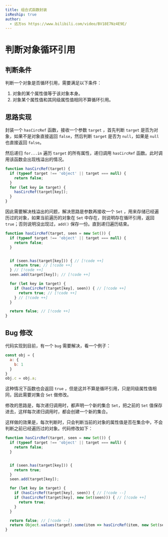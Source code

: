 ```yaml
---
title: 组合式函数封装
isReship: true
author:
  - 远方os https://www.bilibili.com/video/BV18E7Nz4E9E/
---
```


# 判断对象循环引用

## 判断条件

判断一个对象是否循环引用，需要满足以下条件：

1. 对象的某个属性值等于该对象本身。
2. 对象某个属性值和其同级属性值相同不算循环引用。

## 思路实现

封装一个 `hasCircRef` 函数，接收一个参数 `target` ，首先判断 `target` 是否为对象，如果不是对象直接返回 `false`，然后判断 `target` 是否为 `null`，如果是 `null` 也直接返回 `false`。

然后递归 `for...in` 遍历 `target` 的所有属性，递归调用 `hasCircRef` 函数。此时调用该函数会出现栈溢出的情况。

```js
function hasCircRef(target) {
  if (typeof target !== 'object' || target === null) {
    return false;
  }
  for (let key in target) {
    hasCircRef(target[key]);
  }
}
```

因此需要解决栈溢出的问题，解决思路是参数再接收一个 `Set` ，用来存储已经遍历过的对象，如果当前遍历的对象在 `Set` 中存在，则说明存在循环引用，返回 `true`；否则说明没出现过，`add()` 保存一份。直到递归遍历结束。

```js
function hasCircRef(target, seen = new Set()) {
  if (typeof target !== 'object' || target === null) {
    return false;
  }


  if (seen.has(target[key])) { // [!code ++]
    return true; // [!code ++]
  } // [!code ++]
  seen.add(target[key]); // [!code ++]

  for (let key in target) {
    if (hasCircRef(target[key], seen)) { // [!code ++]
      return true; // [!code ++]
    } // [!code ++]
  }

  return false; // [!code ++]
}
```

## Bug 修改

代码实现到目前，有一个 `bug` 需要解决，看一个例子：

```js
const obj = {
  a: {
    b: 1
  }
}
obj.c = obj.a;
```

这种情况下函数也会返回 `true` ，但是这并不算是循环引用，只是同级属性值相同，因此需要对集合 `Set` 做修改。

修改的思路是，每次递归调用时，都声明一个新的集合 `Set`，把之前的 `Set` 值保存进去，这样每次递归调用时，都会创建一个新的集合。

这样做的效果是，每次判断时，只会判断当前的对象的属性值是否在集合中，不会判断之前已经遍历过的对象。代码修改如下：

```js
function hasCircRef(target, seen = new Set()) {
  if (typeof target !== 'object' || target === null) {
    return false;
  }


  if (seen.has(target[key])) {
    return true;
  }
  seen.add(target[key]);

  for (let key in target) {
    if (hasCircRef(target[key], seen)) { // [!code --]
    if (hasCircRef(target[key], new Set(seen))) { // [!code ++]
      return true;
    }
  }

  return false; // [!code --]
  return Object.values(target).some(item => hasCircRef(item, new Set(seen))); // [!code ++]
}
```